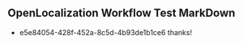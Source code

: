 ## OpenLocalization Workflow Test MarkDown
* e5e84054-428f-452a-8c5d-4b93de1b1ce6 thanks!

<!--HONumber=Aug16_HO5-->


